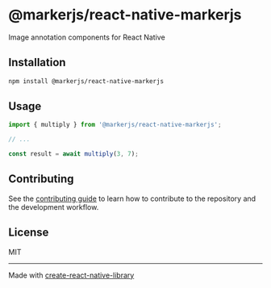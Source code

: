 # @markerjs/react-native-markerjs

Image annotation components for React Native

## Installation

```sh
npm install @markerjs/react-native-markerjs
```

## Usage


```js
import { multiply } from '@markerjs/react-native-markerjs';

// ...

const result = await multiply(3, 7);
```


## Contributing

See the [contributing guide](CONTRIBUTING.md) to learn how to contribute to the repository and the development workflow.

## License

MIT

---

Made with [create-react-native-library](https://github.com/callstack/react-native-builder-bob)
